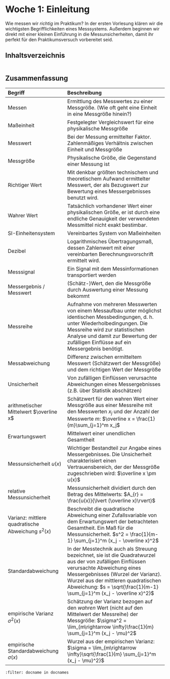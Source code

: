 # Woche 1: Einleitung

Wie messen wir *richtig* im Praktikum? In der ersten Vorlesung klären wir die wichtigsten Begrifflichkeiten eines Messsystems. Außerdem beginnen wir direkt mit einer kleinen Einführung in die Messunsicherheiten, damit ihr perfekt für den Praktikumsversuch vorbereitet seid. 

## Inhaltsverzeichnis

```{tableofcontents}
```

## Zusammenfassung

| Begriff | Beschreibung |
|:--------------------|:----------------------------------------|
|Messen|Ermittlung des Messwertes zu einer Messgröße. (Wie oft geht eine Einheit in eine Messgröße hinein?)|
|Maßeinheit|Festgelegter Vergleichswert für eine physikalische Messgröße|
|Messwert|Bei der Messung ermittelter Faktor. Zahlenmäßiges Verhältnis zwischen Einheit und Messgröße|
|Messgröße|Physikalische Größe, die Gegenstand einer Messung ist|
|Richtiger Wert|Mit denkbar größten technischem und theoretischem Aufwand ermittelter Messwert, der als Bezugswert zur Bewertung eines Messergebnisses benutzt wird. |
|Wahrer Wert|Tatsächlich vorhandener Wert einer physikalischen Größe, er ist durch eine endliche Genauigkeit der verwendeten Messmittel nicht exakt bestimbar. |
|SI-Einheitensystem|Vereinbartes System von Maßeinheiten|
|Dezibel|Logarithmisches Übertragungsmaß, dessen Zahlenwert mit einer vereinbarten Berechnungsvorschrift ermittelt wird.|
|Messsignal|Ein Signal mit dem Messinformationen transportiert werden|
|Messergebnis / Messwert | (Schätz-)Wert, den die Messgröße durch Auswertung einer Messung bekommt|
|Messreihe|Aufnahme von mehreren Messwerten von einem Messaufbau unter möglichst identischen Messbedingungen, d. h. unter Wiederholbedingungen. Die Messreihe wird zur statistischen Analyse und damit zur Bewertung der zufälligen Einflüsse auf ein Messergebnis benötigt.|
|Messabweichung|Differenz zwischen ermitteltem Messwert (Schätzwert der Messgröße) und dem richtigen Wert der Messgröße|
|Unsicherheit|Von zufälligen Einflüssen verursachte Abweichungen eines Messergebnisses (z.B. über Statistik abschätzen)|
|arithmetischer Mittelwert $\overline x$ | Schätzwert für den wahren Wert einer Messgröße aus einer Messreihe mit den Messwerten $x_j$ und der Anzahl der Messwerte $m$: $\overline x = \frac{1}{m}\sum_{j=1}^m x_j$|
|Erwartungswert|Mittelwert einer unendlichen Gesamtheit|
|Messunsicherheit $u(x)$ | Wichtiger Bestandteil zur Angabe eines Messergebnisses. Die Unsicherheit charakterisiert einen Vertrauensbereich, der der Messgröße zugeschrieben wird: $\overline x \pm u(x)$ |
|relative Messunsicherheit | Messunsicherheit dividiert durch den Betrag des Mittelwerts: $A_{r} = \frac{u(x)}{\lvert (\overline x)\rvert}$| 
|Varianz: mittlere quadratische Abweichung $s^2(x)$ | Beschreibt die quadratische Abweichung einer Zufallsvariable von dem Erwartungswert der betrachteten Gesamtheit. Ein Maß für die Messunsicherheit. $s^2 = \frac{1}{m-1} \sum_{j=1}^m (x_j - \overline x)^2$|
|Standardabweichung | In der Messtechnik auch als Streuung bezeichnet, sie ist die Quadratwurzel aus der von zufälligen Einflüssen verursachte Abweichung eines Messergebnisses (Wurzel der Varianz). Wurzel aus der mittleren quadratischen Abweichung:  $s = \sqrt{\frac{1}{m-1} \sum_{j=1}^m (x_j - \overline x)^2}$ |
|empirische Varianz $\sigma^2(x)$ | Schätzung der Varianz bezogen auf den *wahren* Wert (nicht auf den Mittelwert der Messreihe) der Messgröße: $\sigma^2 = \lim_{m\rightarrow \infty}\frac{1}{m} \sum_{j=1}^m (x_j - \mu)^2$|
|empirische Standardabweichung $\sigma(x)$ | Wurzel aus der empirischen Varianz: $\sigma = \lim_{m\rightarrow \infty}\sqrt{\frac{1}{m} \sum_{j=1}^m (x_j - \mu)^2}$|


```{bibliography}
:filter: docname in docnames
```